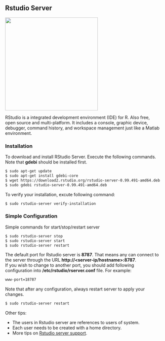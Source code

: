 ## Rstudio Server
<img src="https://upload.wikimedia.org/wikipedia/en/f/f0/RStudio_logo.png" height="300px">

RStudio is a integrated development environment (IDE) for R. Also free, open 
source and multi-platform. It includes a console, graphic device, debugger, 
command history, and workspace management just like  a Matlab environment.

### Installation
To download and install RStudio Server. Execute the following commands. Note that **gdebi** should be installed first.
```bash
$ sudo apt-get update
$ sudo apt-get install gdebi-core
$ wget https://download2.rstudio.org/rstudio-server-0.99.491-amd64.deb
$ sudo gdebi rstudio-server-0.99.491-amd64.deb
```

To verify your installation, excute following command:
```bash
$ sudo rstudio-server verify-installation
```

### Simple Configuration
Simple commands for start/stop/restart server
```bash
$ sudo rstudio-server stop
$ sudo rstudio-server start
$ sudo rstudio-server restart
```

The default port for Rstudio server is **8787**. That means any can connect to the server through the URL **http://<server-ip/hostname>:8787**.  
If you wish to change to another port, you should add following configuration into **/etc/rstudio/rserver.conf** file. For example:
```bash
www-port=18787
```

Note that after any configuration, always restart server to apply your changes. 
```bash
$ sudo rstudio-server restart
```

Other tips:
- The users in Rstudio server are references to users of system.
- Each user needs to be created with a home directory.
- More tips on [Rstudio server support](https://support.rstudio.com/hc/en-us/sections/200150693-RStudio-Server).
